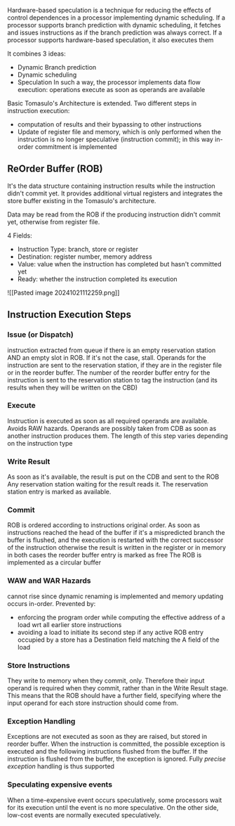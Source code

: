 Hardware-based speculation is a technique for reducing the effects of control dependences in a processor implementing dynamic scheduling.
If a processor supports branch prediction with dynamic scheduling, it fetches and issues instructions as if the branch prediction was always correct.
If a processor supports hardware-based speculation, it also executes them

It combines 3 ideas:
- Dynamic Branch prediction
- Dynamic scheduling
- Speculation
In such a way, the processor implements data flow execution: operations execute as soon as operands are available

Basic Tomasulo's Architecture is extended. Two different steps in instruction execution:
- computation of results and their bypassing to other instructions
- Update of register file and memory, which is only performed when the instruction is no longer speculative (instruction commit); in this way in-order commitment is implemented
## ReOrder Buffer (ROB)

It's the data structure containing instruction results while the instruction didn't commit yet.
It provides additional virtual registers and integrates the store buffer existing in the Tomasulo's architecture.

Data may be read from the ROB if the producing instruction didn't commit yet, otherwise from register file.

4 Fields:
- Instruction Type: branch, store or register 
- Destination: register number, memory address
- Value: value when the instruction has completed but hasn't committed yet
- Ready: whether the instruction completed its execution


![[Pasted image 20241021112259.png]]

## Instruction Execution Steps

### Issue (or Dispatch)
instruction extracted from queue if there is an empty reservation station AND an empty slot in ROB. If it's not the case, stall.
Operands for the instruction are sent to the reservation station, if they are in the register file or in the reorder buffer.
The number of the reorder buffer entry for the instruction is sent to the reservation station to tag the instruction (and its results when they will be written on the CBD) 
### Execute
Instruction is executed as soon as all required operands are available. Avoids RAW hazards.
Operands are possibly taken from CDB as soon as another instruction produces them.
The length of this step varies depending on the instruction type
### Write Result
As soon as it's available, the result is put on the CDB and sent to the ROB
Any reservation station waiting for the result reads it.
The reservation station entry is marked as available.
### Commit
ROB is ordered according to instructions original order. As soon as instructions reached the head of the buffer 
	if it's a mispredicted branch the buffer is flushed, and the execution is restarted with the correct successor of the instruction
	otherwise the result is written in the register or in memory
	in both cases the reorder buffer entry is marked as free
The ROB is implemented as a circular buffer
### WAW and WAR Hazards
cannot rise since dynamic renaming is implemented and memory updating occurs in-order.
Prevented by:
- enforcing the program order while computing the effective address of a load wrt all earlier store instructions
- avoiding a load to initiate its second step if any active ROB entry occupied by a store has a Destination field matching the A field of the load
### Store Instructions
They write to memory when they commit, only. Therefore their input operand is required when they commit, rather than in the Write Result stage. This means that the ROB should have a further field, specifying where the input operand for each store instruction should come from.
### Exception Handling
Exceptions are not executed as soon as they are raised, but stored in reorder buffer.
When the instruction is committed, the possible exception is executed and the following instructions flushed from the buffer.
If the instruction is flushed from the buffer, the exception is ignored.
Fully *precise exception* handling is thus supported
### Speculating expensive events
When a time-expensive event occurs speculatively, some processors wait for its execution until the event is no more speculative.
On the other side, low-cost events are normally executed speculatively.
